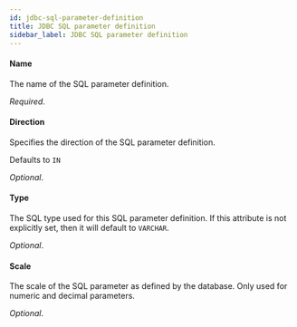```yaml
---
id: jdbc-sql-parameter-definition
title: JDBC SQL parameter definition
sidebar_label: JDBC SQL parameter definition
---
```

#### Name
The name of the SQL parameter definition.

<i>Required</i>.

#### Direction
Specifies the direction of the SQL parameter definition. 

Defaults to <code>IN</code> 

<i>Optional</i>.

#### Type
The SQL type used for this SQL parameter definition. If this attribute is not explicitly set, then it will default to <code>VARCHAR</code>.

<i>Optional</i>.

#### Scale
The scale of the SQL parameter as defined by the database. Only used for numeric and decimal parameters. 

<i>Optional</i>.

